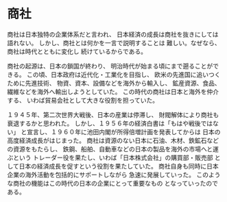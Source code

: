# 商社

商社は日本独特の企業体系だと言われ、
日本経済の成長は商社を抜きにしては語れない。
しかし、商社とは何かを一言で説明することは
難しい。なぜなら、商社は時代とともに変化し
続けているからである。

商社の起源は、日本の鎖国が終わり、
明治時代が始まる頃にまで遡ることができる。
この頃、日本政府は近代化・工業化を目指し、
欧米の先進国に追いつくために先進技術、
物資、資本、設備などを海外から輸入し、
鉱産資源、食品、繊維などを海外へ輸出しようとしていた。
この時代の商社は日本と海外を仲介する、
いわば貿易会社として大きな役割を担っていた。

１９４５年、第二次世界大戦後、日本の産業は停滞し、
財閥解体により商社も衰退するかと思われた。
しかし、１９５６年の経済白書は「もはや戦後ではない」
と宣言し、１９６０年に池田内閣が所得倍増計画を発表してからは
日本の高度経済成長がはじまった。
商社は資源のない日本に石油、木材、鉄鉱石などの資源をもたらし、
鉄鋼、船舶、自動車などの日本の製品を海外の市場へと運ぶという
トレーダー役を果たし、いわば「日本株式会社」の購買部・販売部
として日本の経済成長を促すという役割を果たしていた。
商社自身も同時に日本企業の海外活動を包括的にサポートしながら
急速に発展していった。
このような商社の機能はこの時代の日本の企業にとって重要なもの
となっていったのである。
